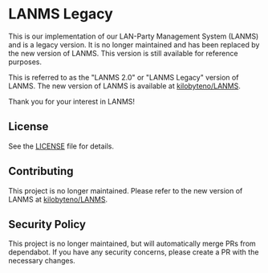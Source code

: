 # LANMS Legacy

This is our implementation of our LAN-Party Management System (LANMS) and is a legacy version. It is no longer maintained and has been replaced by the new version of LANMS. This version is still available for reference purposes.

This is referred to as the "LANMS 2.0" or "LANMS Legacy" version of LANMS. The new version of LANMS is available at [kilobyteno/LANMS](https://github.com/kilobyteno/LANMS).

Thank you for your interest in LANMS!

## License

See the [LICENSE](LICENSE) file for details.

## Contributing

This project is no longer maintained. Please refer to the new version of LANMS at [kilobyteno/LANMS](https://github.com/kilobyteno/LANMS).

## Security Policy

This project is no longer maintained, but will automatically merge PRs from dependabot. If you have any security concerns, please create a PR with the necessary changes.
